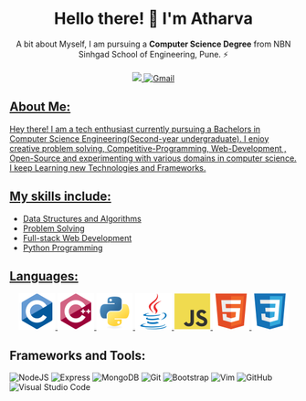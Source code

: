 <h1 align='center'>
  Hello there! 👋 I'm Atharva
</h1>

<p align='center'>
 A bit about Myself, I am pursuing a <b>Computer Science Degree</b> from NBN Sinhgad School of Engineering, Pune. ⚡
  <br>
  <br>
  
  <a href="https://www.linkedin.com/in/atharva-kasar-453396211/">
    <img src="https://img.shields.io/badge/linkedin-%230077B5.svg?&style=for-the-badge&logo=linkedin&logoColor=white" />
  </a>
  <a href="mailto:atharvkasar2002@gmail.com"><img  alt="Gmail" src="https://img.shields.io/badge/Gmail-D14836?style=for-the-badge&logo=gmail&logoColor=white" />
  
## About Me:
Hey there! I am a tech enthusiast currently pursuing a Bachelors in Computer Science Engineering(Second-year undergraduate).
I enjoy creative problem solving, Competitive-Programming, Web-Development , Open-Source and experimenting with various domains in computer science.
I keep Learning new Technologies and Frameworks.
  
  ## My skills include:
- Data Structures and Algorithms
- Problem Solving
- Full-stack Web Development
- Python Programming

## Languages:
<p align="center">
  <a href="https://en.cppreference.com/w/c" target="_blank">
    <img src="https://raw.githubusercontent.com/devicons/devicon/master/icons/c/c-original.svg" alt="c" width="64" height="64"/> 
  </a> 
  <a href="https://en.cppreference.com/w/cpp" target="_blank">
    <img src="https://raw.githubusercontent.com/devicons/devicon/master/icons/cplusplus/cplusplus-original.svg" alt="cplusplus" width="64" height="64"/> 
  </a>
  <a href="https://www.python.org/" target="_blank">
    <img src="https://raw.githubusercontent.com/devicons/devicon/master/icons/python/python-original.svg" alt="Python" width="64" height="64"/> 
  </a>
  <a href="https://www.java.com/en/" target="_blank">
    <img src="https://raw.githubusercontent.com/devicons/devicon/master/icons/java/java-original.svg" alt="Java" width="64" height="64"/> 
  </a>
  <a href="https://developer.mozilla.org/en-US/docs/Web/JavaScript" target="_blank">
    <img src="https://raw.githubusercontent.com/devicons/devicon/master/icons/javascript/javascript-original.svg" alt="JavaScript" width="64" height="64"/> 
  </a>
  <a href="https://developer.mozilla.org/en-US/docs/Web/HTML" target="_blank">
    <img src="https://raw.githubusercontent.com/devicons/devicon/master/icons/html5/html5-original.svg" alt="html5" width="64" height="64"/> 
  </a>
  <a href="https://developer.mozilla.org/en-US/docs/Web/CSS" target="_blank">
    <img src="https://raw.githubusercontent.com/devicons/devicon/master/icons/css3/css3-original.svg" alt="css5" width="64" height="64"/> 
  </a>
  
</p>

## Frameworks and Tools:
![NodeJS](https://img.shields.io/badge/Node.js-ffffff?style=for-the-badge&logo=Node.js&logoColor=fffff)
![Express](https://img.shields.io/badge/express.js-%23404d59.svg?style=for-the-badge&logo=express&logoColor=%2361DAFB)
![MongoDB](https://img.shields.io/badge/MongoDB-%234ea94b.svg?style=for-the-badge&logo=mongodb&logoColor=white)
![Git](https://img.shields.io/badge/git-%23F05033.svg?style=for-the-badge&logo=git&logoColor=white)
![Bootstrap](https://img.shields.io/badge/bootstrap-%23563D7C.svg?style=for-the-badge&logo=bootstrap&logoColor=white)
![Vim](https://img.shields.io/badge/VIM-%2311AB00.svg?&style=for-the-badge&logo=vim&logoColor=white)
![GitHub](https://img.shields.io/badge/GitHub-181717?style=for-the-badge&logo=github)
![Visual Studio Code](https://img.shields.io/badge/Visual_Studio_Code-007ACC?style=for-the-badge&logo=Visual-Studio-Code&logoColor=white)
